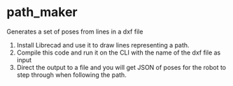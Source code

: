 # path_maker
Generates a set of poses from lines in a dxf file

1. Install Librecad and use it to draw lines representing a path.
2.  Compile this code and run it on the CLI with the name of the dxf file as input
3.  Direct the output to a file and you will get JSON of poses for the robot to step through when following the path.
